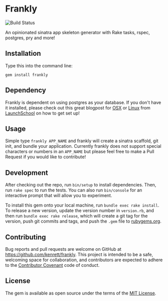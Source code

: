 # Frankly
![Build Status](https://travis-ci.org/kenrett/frankly.svg?branch=master)

An opinionated sinatra app skeleton generator with Rake tasks, rspec, postgres, pry and more!

## Installation

Type this into the command line:

```
gem install frankly
```

## Dependency

Frankly is dependent on using postgres as your database. If you don't have it installed, please check out this great blogpost for [OSX](https://launchschool.com/blog/how-to-install-postgresql-on-a-mac) or [Linux](https://launchschool.com/blog/how-to-install-postgres-for-linux) from [LaunchSchool](https://launchschool.com/) on how to get set up!

## Usage

Simple type `frankly APP_NAME` and frankly will create a sinatra scaffold, git init, and bundle your application. Currently frankly does not support special characters or numbers in an `APP_NAME` but please feel free to make a Pull Request if you would like to contribute!

## Development

After checking out the repo, run `bin/setup` to install dependencies. Then, run `rake spec` to run the tests. You can also run `bin/console` for an interactive prompt that will allow you to experiment.

To install this gem onto your local machine, run `bundle exec rake install`. To release a new version, update the version number in `version.rb`, and then run `bundle exec rake release`, which will create a git tag for the version, push git commits and tags, and push the `.gem` file to [rubygems.org](https://rubygems.org).

## Contributing

Bug reports and pull requests are welcome on GitHub at https://github.com/kenrett/frankly. This project is intended to be a safe, welcoming space for collaboration, and contributors are expected to adhere to the [Contributor Covenant](http://contributor-covenant.org) code of conduct.


## License

The gem is available as open source under the terms of the [MIT License](http://opensource.org/licenses/MIT).
